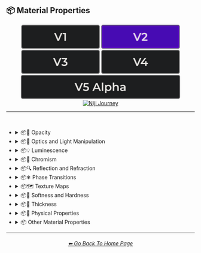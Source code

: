 <h2>📦 Material Properties</h2>

<div align="center">

[<img src="/Images/Repo_Parts/Buttons/Version_Buttons/button_version_V1_inactive.webp?raw=true" alt="MidJourney V1" height="64" />](/Pages/MJ_V1/Style_Pages/Sphere/Material_Properties.md)
[<img src="/Images/Repo_Parts/Buttons/Version_Buttons/button_version_V2_active.webp?raw=true" alt="MidJourney V2" height="64" />](/Pages/MJ_V2/Style_Pages/Sphere/Material_Properties.md)
[<img src="/Images/Repo_Parts/Buttons/Version_Buttons/button_version_V3_inactive.webp?raw=true" alt="MidJourney V3" height="64" />](/Pages/MJ_V3/Style_Pages/Sphere/Material_Properties.md)
[<img src="/Images/Repo_Parts/Buttons/Version_Buttons/button_version_V4_inactive.webp?raw=true" alt="MidJourney V4" height="64" />](/Pages/MJ_V4/Style_Pages/Just_The_Style/Material_Properties.md)
<br>
[<img src="/Images/Repo_Parts/Buttons/Version_Buttons/button_version_V5_Alpha_inactive_half.webp?raw=true" alt="MidJourney V5" height="64" />](/Pages/MJ_V5/Style_Pages/Just_The_Style/Material_Properties.md)
[<img src="/Images/Repo_Parts/Buttons/Version_Buttons/button_version_niji_inactive_half.webp?raw=true" alt="Niji Journey" height="64" />](/Pages/Niji_Journey/Niji_V4/Style_Pages/Material_Properties.md)


</div>

<hr>
<br>


- <details><summary>📦🧫 Opacity</summary><p><div align="center">

	| Opacity |
	| :-: |
	| <img src="/Images/MJ_V2/MidJourney_Styles_(sphere)/Wave_13/sphere_Opacity.webp?raw=true" width="256" /> |
	
	<br>

	| Transparent | Translucent | Opaque |
	| :-: | :-: | :-: |
	| <img src="/Images/MJ_V2/MidJourney_Styles_(sphere)/sphere_transparent.webp?raw=true" width="256" /> | <img src="/Images/MJ_V2/MidJourney_Styles_(sphere)/sphere_translucent.webp?raw=true" width="256" /> | <img src="/Images/MJ_V2/MidJourney_Styles_(sphere)/sphere_opaque.webp?raw=true" width="256" /> | 

	</div></p></details>


- <details><summary>📦🏮 Optics and Light Manipulation</summary><p><div align="center">

	| Optics | Materiality |
	| :-: | :-: |
	| <img src="/Images/MJ_V2/MidJourney_Styles_(sphere)/sphere_optics.webp?raw=true" width="256" /> | <img src="/Images/MJ_V2/MidJourney_Styles_(sphere)/sphere_materiality.webp?raw=true" width="256" /> |
	
	<br>

	| Scattering | Subsurface-Scattering |
	| :-: | :-: |
	| <img src="/Images/MJ_V2/MidJourney_Styles_(sphere)/sphere_scattering.webp?raw=true" width="256" /> | <img src="/Images/MJ_V2/MidJourney_Styles_(sphere)/Wave_10/sphere_Subsurface-Scattering.webp?raw=true" width="256" /> |

	<br>
	
	| Ambient Occlusion | Opalescent |
	| :-: | :-: |
	| <img src="/Images/MJ_V2/MidJourney_Styles_(sphere)/sphere_AmbientOcclusion.webp?raw=true" width="256" /> | <img src="/Images/MJ_V2/MidJourney_Styles_(sphere)/sphere_Opalescent.webp?raw=true" width="256" /> |

	<br>
	
	| Polarization | Polarized |
	| :-: | :-: |
	| <img src="/Images/MJ_V2/MidJourney_Styles_(sphere)/Wave_11/sphere_Polarization.webp?raw=true" width="256" /> | <img src="/Images/MJ_V2/MidJourney_Styles_(sphere)/Wave_11/sphere_Polarized.webp?raw=true" width="256" /> |
	
	<br>
	
	| Solarization | Solarized |
	| :-: | :-: |
	| <img src="/Images/MJ_V2/MidJourney_Styles_(sphere)/Wave_11/sphere_Solarization.webp?raw=true" width="256" /> | <img src="/Images/MJ_V2/MidJourney_Styles_(sphere)/Wave_11/sphere_Solarized.webp?raw=true" width="256" /> |

	<br>

	| Iridescent | Dispersion |
	| :-: | :-: |
	| <img src="/Images/MJ_V2/MidJourney_Styles_(sphere)/sphere_iridescent.webp?raw=true" width="256" /> | <img src="/Images/MJ_V2/MidJourney_Styles_(sphere)/sphere_dispersion.webp?raw=true" width="256" /> | 
	
	<br>
	
	| Chromatic | Prismatic |
	| :-: | :-: |
	| <img src="/Images/MJ_V2/MidJourney_Styles_(sphere)/sphere_chromatic.webp?raw=true" width="256" /> | <img src="/Images/MJ_V2/MidJourney_Styles_(sphere)/sphere_prismatic.webp?raw=true" width="256" /> | 

	<br>

	| Glitter | Sparkly | Sparkles |
	| :-: | :-: | :-: |
	| <img src="/Images/MJ_V2/MidJourney_Styles_(sphere)/sphere_glitter.webp?raw=true" width="256" /> | <img src="/Images/MJ_V2/MidJourney_Styles_(sphere)/sphere_Sparkly.webp?raw=true" width="256" /> | <img src="/Images/MJ_V2/MidJourney_Styles_(sphere)/Wave_14/sphere_Sparkles.webp?raw=true" width="256" /> |

	<br>
	
	| Scintillating |
	| :-: |
	| <img src="/Images/MJ_V2/MidJourney_Styles_(sphere)/sphere_Scintillating.webp?raw=true" width="256" /> |

	</div></p></details>


- <details><summary>📦💡 Luminescence</summary><p><div align="center">

	| Glowing | Glowing Neon | Glow-In-The-Dark |
	| :-: | :-: | :-: |
	| <img src="/Images/MJ_V2/MidJourney_Styles_(sphere)/sphere_glowing.webp?raw=true" width="256" /> | <img src="/Images/MJ_V2/MidJourney_Styles_(sphere)/Wave_14/sphere_Glowing_Neon.webp?raw=true" width="256" /> | <img src="/Images/MJ_V2/MidJourney_Styles_(sphere)/sphere_Glow-In-The-Dark.webp?raw=true" width="256" /> |

	<br>

	| Radiant | Cherenkov Radiation |
	| :-: | :-: |
	| <img src="/Images/MJ_V2/MidJourney_Styles_(sphere)/Wave_11/sphere_Radiant.webp?raw=true" width="256" /> | <img src="/Images/MJ_V2/MidJourney_Styles_(sphere)/sphere_Cherenkov_Radiation.webp?raw=true" width="256" /> |

	<br>
	
	| Luminescence |
	| :-: |
	| <img src="/Images/MJ_V2/MidJourney_Styles_(sphere)/Wave_13/sphere_Luminescence.webp?raw=true" width="256" /> |

	<br>

	| Bioluminescence | Photoluminescence | Chemiluminescence |
	| :-: | :-: | :-: |
	| <img src="/Images/MJ_V2/MidJourney_Styles_(sphere)/sphere_bioluminescence.webp?raw=true" width="256" /> | <img src="/Images/MJ_V2/MidJourney_Styles_(sphere)/sphere_Photoluminescence.webp?raw=true" width="256" /> | <img src="/Images/MJ_V2/MidJourney_Styles_(sphere)/sphere_Chemiluminescence.webp?raw=true" width="256" /> |
	
	<br>
	
	| Cathodoluminescence | Electroluminescence | Radioluminescence |
	| :-: | :-: | :-: |
	| <img src="/Images/MJ_V2/MidJourney_Styles_(sphere)/sphere_Cathodoluminescence.webp?raw=true" width="256" /> | <img src="/Images/MJ_V2/MidJourney_Styles_(sphere)/sphere_Electroluminescence.webp?raw=true" width="256" /> | <img src="/Images/MJ_V2/MidJourney_Styles_(sphere)/sphere_Radioluminescence.webp?raw=true" width="256" /> |
	
	<br>
	
	| Fluorescence | Phosphorescence | Thermoluminescence |
	| :-: | :-: | :-: |
	| <img src="/Images/MJ_V2/MidJourney_Styles_(sphere)/sphere_Fluorescence.webp?raw=true" width="256" /> | <img src="/Images/MJ_V2/MidJourney_Styles_(sphere)/sphere_Phosphorescence.webp?raw=true" width="256" /> | <img src="/Images/MJ_V2/MidJourney_Styles_(sphere)/sphere_Thermoluminescence.webp?raw=true" width="256" /> |

	<br>
	
	| Electrochemiluminescence | Crystalloluminescence | Piezoluminescence |
	| :-: | :-: | :-: |
	| <img src="/Images/MJ_V2/MidJourney_Styles_(sphere)/sphere_Electrochemiluminescence.webp?raw=true" width="256" /> | <img src="/Images/MJ_V2/MidJourney_Styles_(sphere)/sphere_Crystalloluminescence.webp?raw=true" width="256" /> | <img src="/Images/MJ_V2/MidJourney_Styles_(sphere)/sphere_Piezoluminescence.webp?raw=true" width="256" /> |

	<br>
	
	| Triboluminescence | Mechanoluminescence | Lyoluminescence |
	| :-: | :-: | :-: |
	| <img src="/Images/MJ_V2/MidJourney_Styles_(sphere)/sphere_Triboluminescence.webp?raw=true" width="256" /> | <img src="/Images/MJ_V2/MidJourney_Styles_(sphere)/sphere_Mechanoluminescence.webp?raw=true" width="256" /> | <img src="/Images/MJ_V2/MidJourney_Styles_(sphere)/sphere_Lyoluminescence.webp?raw=true" width="256" /> |
	
	<br>
	
	| Candoluminescence | Fractoluminescence | Sonoluminescence |
	| :-: | :-: | :-: |
	| <img src="/Images/MJ_V2/MidJourney_Styles_(sphere)/sphere_Candoluminescence.webp?raw=true" width="256" /> | <img src="/Images/MJ_V2/MidJourney_Styles_(sphere)/sphere_Fractoluminescence.webp?raw=true" width="256" /> | <img src="/Images/MJ_V2/MidJourney_Styles_(sphere)/sphere_Sonoluminescence.webp?raw=true" width="256" /> |
	
	<br>
	
	| Translucidluminescence |
	| :-: |
	| <img src="/Images/MJ_V2/MidJourney_Styles_(sphere)/sphere_Translucidluminescence.webp?raw=true" width="256" /> |

	</div></p></details>


- <details><summary>📦🌈 Chromism</summary><p><div align="center">

	| Chromism | Piezochromism | Tribochromism |
	| :-: | :-: | :-: |
	| <img src="/Images/MJ_V2/MidJourney_Styles_(sphere)/Wave_11/sphere_Chromism.webp?raw=true" width="256" /> | <img src="/Images/MJ_V2/MidJourney_Styles_(sphere)/Wave_11/sphere_Piezochromism.webp?raw=true" width="256" /> | <img src="/Images/MJ_V2/MidJourney_Styles_(sphere)/Wave_11/sphere_Tribochromism.webp?raw=true" width="256" /> |
	
	<br>
	
	| Metallochromism | Ionochromism | Goniochromism |
	| :-: | :-: | :-: |
	| <img src="/Images/MJ_V2/MidJourney_Styles_(sphere)/Wave_11/sphere_Metallochromism.webp?raw=true" width="256" /> | <img src="/Images/MJ_V2/MidJourney_Styles_(sphere)/Wave_11/sphere_Ionochromism.webp?raw=true" width="256" /> | <img src="/Images/MJ_V2/MidJourney_Styles_(sphere)/Wave_11/sphere_Goniochromism.webp?raw=true" width="256" /> |
	
	<br>
	
	| Hydrochromism | Cryochromism |
	| :-: | :-: |
	| <img src="/Images/MJ_V2/MidJourney_Styles_(sphere)/Wave_11/sphere_Hydrochromism.webp?raw=true" width="256" /> | <img src="/Images/MJ_V2/MidJourney_Styles_(sphere)/Wave_11/sphere_Cryochromism.webp?raw=true" width="256" /> |
	
	<br>
	
	| Radiochromism | Concentratochromism | Vapochromism |
	| :-: | :-: | :-: |
	| <img src="/Images/MJ_V2/MidJourney_Styles_(sphere)/Wave_11/sphere_Radiochromism.webp?raw=true" width="256" /> | <img src="/Images/MJ_V2/MidJourney_Styles_(sphere)/Wave_11/sphere_Concentratochromism.webp?raw=true" width="256" /> | <img src="/Images/MJ_V2/MidJourney_Styles_(sphere)/Wave_11/sphere_Vapochromism.webp?raw=true" width="256" /> |
	
	<br>
	
	| Solvatochromism | Solvatophotochromism |
	| :-: | :-: |
	| <img src="/Images/MJ_V2/MidJourney_Styles_(sphere)/Wave_11/sphere_Solvatochromism.webp?raw=true" width="256" /> | <img src="/Images/MJ_V2/MidJourney_Styles_(sphere)/Wave_11/sphere_Solvatophotochromism.webp?raw=true" width="256" /> |
	
	<br>
	
	| Thermochromism | Thermosolvatochromism | Thermochromatic |
	| :-: | :-: | :-: |
	| <img src="/Images/MJ_V2/MidJourney_Styles_(sphere)/Wave_11/sphere_Thermochromism.webp?raw=true" width="256" /> | <img src="/Images/MJ_V2/MidJourney_Styles_(sphere)/Wave_11/sphere_Thermosolvatochromism.webp?raw=true" width="256" /> | <img src="/Images/MJ_V2/MidJourney_Styles_(sphere)/Wave_11/sphere_Thermochromatic.webp?raw=true" width="256" /> |
	
	<br>
	
	| Photochromism | Photovoltachromism | Photoelectrochromism |
	| :-: | :-: | :-: |
	| <img src="/Images/MJ_V2/MidJourney_Styles_(sphere)/Wave_11/sphere_Photochromism.webp?raw=true" width="256" /> | <img src="/Images/MJ_V2/MidJourney_Styles_(sphere)/Wave_11/sphere_Photovoltachromism.webp?raw=true" width="256" /> | <img src="/Images/MJ_V2/MidJourney_Styles_(sphere)/Wave_11/sphere_Photoelectrochromism.webp?raw=true" width="256" /> |
	
	<br>
	
	| Halochromism | Halosolvatochromism |
	| :-: | :-: |
	| <img src="/Images/MJ_V2/MidJourney_Styles_(sphere)/Wave_11/sphere_Halochromism.webp?raw=true" width="256" /> | <img src="/Images/MJ_V2/MidJourney_Styles_(sphere)/Wave_11/sphere_Halosolvatochromism.webp?raw=true" width="256" /> |
	
	<br>
	
	| Cathodochromism | Amorphochromism | Sorptiochromism |
	| :-: | :-: | :-: |
	| <img src="/Images/MJ_V2/MidJourney_Styles_(sphere)/Wave_11/sphere_Cathodochromism.webp?raw=true" width="256" /> | <img src="/Images/MJ_V2/MidJourney_Styles_(sphere)/Wave_11/sphere_Amorphochromism.webp?raw=true" width="256" /> | <img src="/Images/MJ_V2/MidJourney_Styles_(sphere)/Wave_11/sphere_Sorptiochromism.webp?raw=true" width="256" /> |
	
	<br>
	
	| Electrochromism | Electromechanochromism |
	| :-: | :-: |
	| <img src="/Images/MJ_V2/MidJourney_Styles_(sphere)/Wave_11/sphere_Electrochromism.webp?raw=true" width="256" /> | <img src="/Images/MJ_V2/MidJourney_Styles_(sphere)/Wave_11/sphere_Electromechanochromism.webp?raw=true" width="256" /> |
	
	<br>
	
	| Magnetochromism | Mechanochromism |
	| :-: | :-: |
	| <img src="/Images/MJ_V2/MidJourney_Styles_(sphere)/Wave_11/sphere_Magnetochromism.webp?raw=true" width="256" /> | <img src="/Images/MJ_V2/MidJourney_Styles_(sphere)/Wave_11/sphere_Mechanochromism.webp?raw=true" width="256" /> |
	
	<br>
	
	| Biochromism | Bioelectrochromism |
	| :-: | :-: |
	| <img src="/Images/MJ_V2/MidJourney_Styles_(sphere)/Wave_11/sphere_Biochromism.webp?raw=true" width="256" /> | <img src="/Images/MJ_V2/MidJourney_Styles_(sphere)/Wave_11/sphere_Bioelectrochromism.webp?raw=true" width="256" /> |
	
	<br>
	
	| Chronochromism | Crystallochromism |
	| :-: | :-: |
	| <img src="/Images/MJ_V2/MidJourney_Styles_(sphere)/Wave_11/sphere_Chronochromism.webp?raw=true" width="256" /> | <img src="/Images/MJ_V2/MidJourney_Styles_(sphere)/Wave_11/sphere_Crystallochromism.webp?raw=true" width="256" /> |
	
	<br>
	
	| Rigidichromism | Aggregachromism |
	| :-: | :-: |
	| <img src="/Images/MJ_V2/MidJourney_Styles_(sphere)/Wave_11/sphere_Rigidichromism.webp?raw=true" width="256" /> | <img src="/Images/MJ_V2/MidJourney_Styles_(sphere)/Wave_11/sphere_Aggregachromism.webp?raw=true" width="256" /> |

	</div></p></details>


- <details><summary>📦🔍 Reflection and Refraction</summary><p><div align="center">

	| Rough | Matte |
	| :-: | :-: |
	| <img src="/Images/MJ_V2/MidJourney_Styles_(sphere)/sphere_Rough.webp?raw=true" width="256" /> | <img src="/Images/MJ_V2/MidJourney_Styles_(sphere)/sphere_matte.webp?raw=true" width="256" /> |
	
	<br>
	
	| Glossy | Shiny | Polished |
	| :-: | :-: | :-: |
	| <img src="/Images/MJ_V2/MidJourney_Styles_(sphere)/sphere_glossy.webp?raw=true" width="256" /> | <img src="/Images/MJ_V2/MidJourney_Styles_(sphere)/sphere_shiny.webp?raw=true" width="256" /> | <img src="/Images/MJ_V2/MidJourney_Styles_(sphere)/sphere_Polished.webp?raw=true" width="256" /> |
	
	<br>
	
	| Reflection | Reflective | Retroreflective |
	| :-: | :-: | :-: |
	| <img src="/Images/MJ_V2/MidJourney_Styles_(sphere)/Wave_13/sphere_Reflection.webp?raw=true" width="256" /> | <img src="/Images/MJ_V2/MidJourney_Styles_(sphere)/sphere_reflective.webp?raw=true" width="256" /> | <img src="/Images/MJ_V2/MidJourney_Styles_(sphere)/Wave_11/sphere_Retroreflective.webp?raw=true" width="256" /> |
	
	<br>

	| Refraction | Refractive | Caustics |
	| :-: | :-: | :-: |
	| <img src="/Images/MJ_V2/MidJourney_Styles_(sphere)/Wave_13/sphere_Refraction.webp?raw=true" width="256" /> | <img src="/Images/MJ_V2/MidJourney_Styles_(sphere)/sphere_refractive.webp?raw=true" width="256" /> | <img src="/Images/MJ_V2/MidJourney_Styles_(sphere)/sphere_Caustics.webp?raw=true" width="256" /> |

	<br>
	
	| Glare |
	| :-: |
	| <img src="/Images/MJ_V2/MidJourney_Styles_(sphere)/Wave_14/sphere_Glare.webp?raw=true" width="256" /> |

	<br>
	
	| Shimmer | Shimmering | Glimmering |
	| :-: | :-: | :-: |
	| <img src="/Images/MJ_V2/MidJourney_Styles_(sphere)/sphere_Shimmer.webp?raw=true" width="256" /> | <img src="/Images/MJ_V2/MidJourney_Styles_(sphere)/sphere_Shimmering.webp?raw=true" width="256" /> | <img src="/Images/MJ_V2/MidJourney_Styles_(sphere)/Wave_13/sphere_Glimmering.webp?raw=true" width="256" /> |

	</div></p></details>


- <details><summary>📦❄ Phase Transitions</summary><p><div align="center">

	| Melting | Freezing |
	| :-: | :-: |
	| <img src="/Images/MJ_V2/MidJourney_Styles_(sphere)/Wave_13/sphere_Melting.webp?raw=true" width="256" /> | <img src="/Images/MJ_V2/MidJourney_Styles_(sphere)/Wave_13/sphere_Freezing.webp?raw=true" width="256" /> |

	<br>

	| Vaporization | Condensation |
	| :-: | :-: |
	| <img src="/Images/MJ_V2/MidJourney_Styles_(sphere)/Wave_13/sphere_Vaporization.webp?raw=true" width="256" /> | <img src="/Images/MJ_V2/MidJourney_Styles_(sphere)/Wave_13/sphere_Condensation.webp?raw=true" width="256" /> |

	<br>

	| Sublimation | Deposition |
	| :-: | :-: |
	| <img src="/Images/MJ_V2/MidJourney_Styles_(sphere)/Wave_13/sphere_Sublimation.webp?raw=true" width="256" /> | <img src="/Images/MJ_V2/MidJourney_Styles_(sphere)/Wave_13/sphere_Deposition.webp?raw=true" width="256" /> |

	<br>

	| Ionization | Deionization |
	| :-: | :-: |
	| <img src="/Images/MJ_V2/MidJourney_Styles_(sphere)/Wave_13/sphere_Ionization.webp?raw=true" width="256" /> | <img src="/Images/MJ_V2/MidJourney_Styles_(sphere)/Wave_13/sphere_Deionization.webp?raw=true" width="256" /> |

	</div></p></details>


- <details><summary>📦🗺 Texture Maps</summary><p><div align="center">

	| Bump Map | Bump Mapped | Bump Mapping |
	| :-: | :-: | :-: |
	| <img src="/Images/MJ_V2/MidJourney_Styles_(sphere)/sphere_bumpmap.webp?raw=true" width="256" /> | <img src="/Images/MJ_V2/MidJourney_Styles_(sphere)/sphere_BumpMapped.webp?raw=true" width="256" /> | <img src="/Images/MJ_V2/MidJourney_Styles_(sphere)/sphere_BumpMapping.webp?raw=true" width="256" /> |
	
	<br>
	
	| Normal Map | Depth Map | Displacement Map |
	| :-: | :-: | :-: |
	| <img src="/Images/MJ_V2/MidJourney_Styles_(sphere)/sphere_normalmap.webp?raw=true" width="256" /> | <img src="/Images/MJ_V2/MidJourney_Styles_(sphere)/sphere_depthmap.webp?raw=true" width="256" /> | <img src="/Images/MJ_V2/MidJourney_Styles_(sphere)/Wave_11/sphere_Displacement_Map.webp?raw=true" width="256" /> |

	</div></p></details>


- <details><summary>📦🧊 Softness and Hardness</summary><p><div align="center">

	| Soft | Hard |
	| :-: | :-: |
	| <img src="/Images/MJ_V2/MidJourney_Styles_(sphere)/Wave_13/sphere_Soft.webp?raw=true" width="256" /> | <img src="/Images/MJ_V2/MidJourney_Styles_(sphere)/Wave_13/sphere_Hard.webp?raw=true" width="256" /> |

	<br>

	| Soft Body | Squishy |
	| :-: | :-: |
	| <img src="/Images/MJ_V2/MidJourney_Styles_(sphere)/sphere_SoftBody.webp?raw=true" width="256" /> | <img src="/Images/MJ_V2/MidJourney_Styles_(sphere)/sphere_Squishy.webp?raw=true" width="256" /> |

	<br>

	| Solid |
	| :-: |
	| <img src="/Images/MJ_V2/MidJourney_Styles_(sphere)/Wave_13/sphere_Solid.webp?raw=true" width="256" /> |

	</div></p></details>


- <details><summary>📦🥞 Thickness</summary><p><div align="center">

	| Thin | Thick |
	| :-: | :-: |
	| <img src="/Images/MJ_V2/MidJourney_Styles_(sphere)/sphere_Thin.webp?raw=true" width="256" /> | <img src="/Images/MJ_V2/MidJourney_Styles_(sphere)/sphere_Thick.webp?raw=true" width="256" /> |

	</div></p></details>


- <details><summary>📦🧽 Physical Properties</summary><p><div align="center">

	| Blobby | Blobs |
	| :-: | :-: |
	| <img src="/Images/MJ_V2/MidJourney_Styles_(sphere)/sphere_Blobby.webp?raw=true" width="256" /> | <img src="/Images/MJ_V2/MidJourney_Styles_(sphere)/sphere_Blobs.webp?raw=true" width="256" /> |

	<br>
	
	| Cracks | Cracked |
	| :-: | :-: |
	| <img src="/Images/MJ_V2/MidJourney_Styles_(sphere)/sphere_Cracks.webp?raw=true" width="256" /> | <img src="/Images/MJ_V2/MidJourney_Styles_(sphere)/Wave_9/sphere_Cracked.webp?raw=true" width="256" /> |

	<br>
	
	| Dirty | With Imperfections |
	| :-: | :-: |
	| <img src="/Images/MJ_V2/MidJourney_Styles_(sphere)/sphere_dirty.webp?raw=true" width="256" /> | <img src="/Images/MJ_V2/MidJourney_Styles_(sphere)/sphere_withimperfections.webp?raw=true" width="256" /> |

	<br>

	| Carbonated | Effervescent |
	| :-: | :-: |
	| <img src="/Images/MJ_V2/MidJourney_Styles_(sphere)/sphere_Carbonated.webp?raw=true" width="256" /> | <img src="/Images/MJ_V2/MidJourney_Styles_(sphere)/sphere_Effervescent.webp?raw=true" width="256" /> |
	
	<br>
	
	| Icy | Charred |
	| :-: | :-: |
	| <img src="/Images/MJ_V2/MidJourney_Styles_(sphere)/sphere_Icy.webp?raw=true" width="256" /> | <img src="/Images/MJ_V2/MidJourney_Styles_(sphere)/sphere_Charred.webp?raw=true" width="256" /> |
	
	<br>
	
	| Corrugated | Perforated |
	| :-: | :-: |
	| <img src="/Images/MJ_V2/MidJourney_Styles_(sphere)/sphere_Corrugated.webp?raw=true" width="256" /> | <img src="/Images/MJ_V2/MidJourney_Styles_(sphere)/sphere_Perforated.webp?raw=true" width="256" /> |
	
	<br>
	
	| Hydrophobic |
	| :-: |
	| <img src="/Images/MJ_V2/MidJourney_Styles_(sphere)/Wave_11/sphere_Hydrophobic.webp?raw=true" width="256" /> |
	
	<br>
	
	| Flowing |
	| :-: |
	| <img src="/Images/MJ_V2/MidJourney_Styles_(sphere)/sphere_Flowing.webp?raw=true" width="256" /> |

	</div></p></details>


- <details><summary>📦 Other Material Properties</summary><p><div align="center">

	| Anisotropy |
	| :-: |
	| <img src="/Images/MJ_V2/MidJourney_Styles_(sphere)/sphere_Anisotropy.webp?raw=true" width="256" /> |

	</div></p></details>

<hr><!--------------->
<div align="center">
<h6><a href="/README.md">⬅ Go Back To Home Page</a></h6>
</div>
